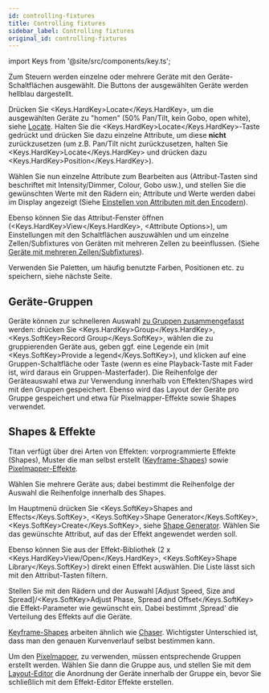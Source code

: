 ```yaml
---
id: controlling-fixtures
title: Controlling fixtures
sidebar_label: Controlling fixtures
original_id: controlling-fixtures
---
```


import Keys from '@site/src/components/key.ts';

Zum Steuern werden einzelne oder mehrere Geräte mit den
Geräte-Schaltflächen ausgewählt. Die Buttons der ausgewählten Geräte
werden hellblau dargestellt.

Drücken Sie <Keys.HardKey>Locate</Keys.HardKey>, um die ausgewählten Geräte zu "homen" (50%
Pan/Tilt, kein Gobo, open white), siehe [Locate](../controlling-fixtures/using-the-select-buttons-and-wheels.md#geräte-auf-startposition-setzen-locate). Halten
Sie die <Keys.HardKey>Locate</Keys.HardKey>-Taste gedrückt und drücken Sie dazu einzelne
Attribute, um diese **nicht** zurückzusetzen (um z.B. Pan/Tilt nicht
zurückzusetzen, halten Sie <Keys.HardKey>Locate</Keys.HardKey> und drücken dazu <Keys.HardKey>Position</Keys.HardKey>).

Wählen Sie nun einzelne Attribute zum Bearbeiten aus (Attribut-Tasten
sind beschriftet mit Intensity/Dimmer, Colour, Gobo usw.), und stellen
Sie die gewünschten Werte mit den Rädern ein; Attribute und Werte werden
dabei im Display angezeigt
(Siehe [Einstellen von Attributen mit den Encodern](../controlling-fixtures/using-the-select-buttons-and-wheels.md#einstellen-von-attributen-mit-den-encodern)).

Ebenso können Sie das Attribut-Fenster öffnen (<Keys.HardKey>View</Keys.HardKey>, \<Attribute
Options\>), um Einstellungen mit den Schaltflächen auszuwählen und um
einzelne Zellen/Subfixtures von Geräten mit mehreren Zellen zu
beeinflussen.
(Siehe [Geräte mit mehreren Zellen/Subfixtures](../controlling-fixtures/using-the-select-buttons-and-wheels.md#geräte-mit-mehreren-zellensubfixtures)).

Verwenden Sie Paletten, um häufig benutzte Farben, Positionen etc. zu
speichern, siehe nächste Seite.

## Geräte-Gruppen

Geräte können zur schnelleren Auswahl  [zu Gruppen zusammengefasst](../controlling-fixtures/fixture-groups.md) werden:
drücken Sie <Keys.HardKey>Group</Keys.HardKey>, <Keys.SoftKey>Record Group</Keys.SoftKey>, wählen die zu gruppierenden
Geräte aus, geben ggf. eine Legende ein (mit <Keys.SoftKey>Provide a legend</Keys.SoftKey>), und
klicken auf eine Gruppen-Schaltfläche oder Taste (wenn es eine
Playback-Taste mit Fader ist, wird daraus ein Gruppen-Masterfader). Die
Reihenfolge der Geräteauswahl etwa zur Verwendung innerhalb von
Effekten/Shapes wird mit den Gruppen gespeichert.  Ebenso wird das Layout der Geräte pro Gruppe gespeichert und
etwa für Pixelmapper-Effekte sowie Shapes verwendet.

## Shapes & Effekte

Titan verfügt über drei Arten von Effekten: vorprogrammierte Effekte
(Shapes), Muster die man selbst erstellt ([Keyframe-Shapes](../effects/key-frame-shapes.md)) sowie [Pixelmapper-Effekte](../effects/pixel-mapper.md).

Wählen Sie mehrere Geräte aus; dabei bestimmt die Reihenfolge der
Auswahl die Reihenfolge innerhalb des Shapes.

Im Hauptmenü drücken Sie <Keys.SoftKey>Shapes and Effects</Keys.SoftKey>, <Keys.SoftKey>Shape Generator</Keys.SoftKey>,
<Keys.SoftKey>Create</Keys.SoftKey>, siehe [Shape Generator](../effects/shape-generator.md). 
Wählen Sie das gewünschte Attribut, auf das der Effekt
angewendet werden soll.

Ebenso können Sie aus der Effekt-Bibliothek (2 x <Keys.HardKey>View/Open</Keys.HardKey>, 
<Keys.SoftKey>Shape Library</Keys.SoftKey>) direkt einen Effekt auswählen. Die Liste
lässt sich mit den Attribut-Tasten filtern.

Stellen Sie mit den Rädern und der Auswahl \[Adjust Speed, Size and
Spread\]/<Keys.SoftKey>Adjust Phase, Spread and Offset</Keys.SoftKey> die Effekt-Parameter wie
gewünscht ein. Dabei bestimmt ‚Spread' die Verteilung des Effekts auf
die Geräte.

[Keyframe-Shapes](../effects/key-frame-shapes.md) arbeiten ähnlich wie [Chaser](../chases.md). Wichtigster Unterschied
ist, dass man den genauen Kurvenverlauf selbst bestimmen kann.

Um den [Pixelmapper](../effects/pixel-mapper.md), zu verwenden, müssen 
entsprechende Gruppen erstellt werden. Wählen Sie dann die Gruppe aus, und 
stellen Sie mit dem [Layout-Editor](../controlling-fixtures/fixture-groups.md#gerätereihenfolge-und--anordnung-in-den-gruppen) die Anordnung der Geräte innerhalb der Gruppe ein, bevor
Sie schließlich mit dem Effekt-Editor Effekte erstellen.
